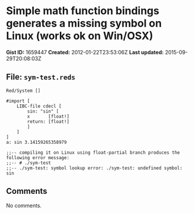 # Simple math function bindings generates a missing symbol on Linux (works ok on Win/OSX)

**Gist ID:** 1659447
**Created:** 2012-01-22T23:53:06Z
**Last updated:** 2015-09-29T20:08:03Z

## File: `sym-test.reds`

```Red
Red/System []

#import [
    LIBC-file cdecl [
        sin: "sin" [
	    x       [float!]
	    return: [float!]
        ]
    ]
]
a: sin 3.14159265358979

;;-- compiling it on Linux using float-partial branch produces the following error message:
;;-- # ./sym-test
;;-- ./sym-test: symbol lookup error: ./sym-test: undefined symbol: sin

```

## Comments

No comments.
